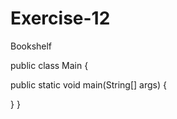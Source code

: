 # Exercise-12
Bookshelf

public class Main {

   public static void main(String[] args) {
   
   }
   }
